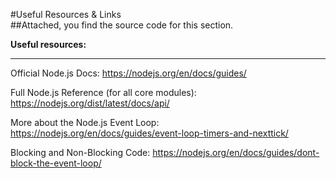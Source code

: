 #Useful Resources & Links<br/>
##Attached, you find the source code for this section.

**Useful resources:**
- - - - - - - - - - - - - - - - - - - - - - - - - - - - -

Official Node.js Docs: https://nodejs.org/en/docs/guides/

Full Node.js Reference (for all core modules): https://nodejs.org/dist/latest/docs/api/

More about the Node.js Event Loop: https://nodejs.org/en/docs/guides/event-loop-timers-and-nexttick/

Blocking and Non-Blocking Code: https://nodejs.org/en/docs/guides/dont-block-the-event-loop/